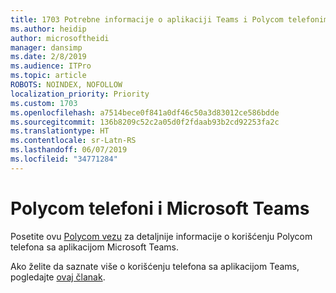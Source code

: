 ```yaml
---
title: 1703 Potrebne informacije o aplikaciji Teams i Polycom telefonima
ms.author: heidip
author: microsoftheidi
manager: dansimp
ms.date: 2/8/2019
ms.audience: ITPro
ms.topic: article
ROBOTS: NOINDEX, NOFOLLOW
localization_priority: Priority
ms.custom: 1703
ms.openlocfilehash: a7514bece0f841a0df46c50a3d83012ce586bdde
ms.sourcegitcommit: 136b8209c52c2a05d0f2fdaab93b2cd92253fa2c
ms.translationtype: HT
ms.contentlocale: sr-Latn-RS
ms.lasthandoff: 06/07/2019
ms.locfileid: "34771284"
---
```

# <a name="polycom-phones-and-microsoft-teams"></a>Polycom telefoni i Microsoft Teams

Posetite ovu [Polycom vezu](http://www.polycom.com/content/dam/polycom/common/documents/faqs/polycom-phones-and-microsoft-teams-faq-enus.pdf) za detaljnije informacije o korišćenju Polycom telefona sa aplikacijom Microsoft Teams.

Ako želite da saznate više o korišćenju telefona sa aplikacijom Teams, pogledajte [ovaj članak](https://docs.microsoft.com/microsoftteams/phones-for-teams).
